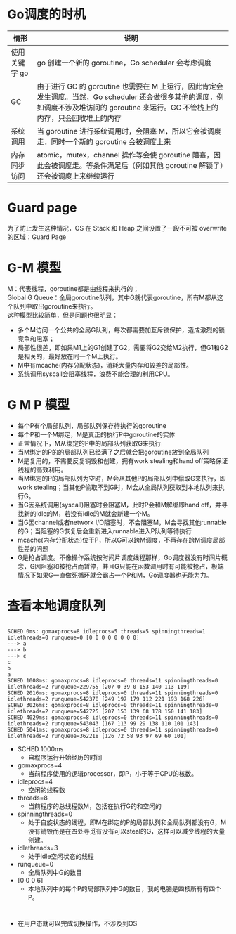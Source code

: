 # Go调度的时机 
| 情形 | 说明 |  
| ---- | --- |
| 使用关键字 go | go 创建一个新的 goroutine，Go scheduler 会考虑调度 |  
| GC | 由于进行 GC 的 goroutine 也需要在 M 上运行，因此肯定会发生调度。当然，Go scheduler 还会做很多其他的调度，例如调度不涉及堆访问的 goroutine 来运行。GC 不管栈上的内存，只会回收堆上的内存 |  
| 系统调用 | 当 goroutine 进行系统调用时，会阻塞 M，所以它会被调度走，同时一个新的 goroutine 会被调度上来 |  
| 内存同步访问 | atomic，mutex，channel 操作等会使 goroutine 阻塞，因此会被调度走。等条件满足后（例如其他 goroutine 解锁了）还会被调度上来继续运行 | 


# Guard page
为了防止发生这种情况，OS 在 Stack 和 Heap 之间设置了一段不可被 overwrite 的区域：Guard Page


# G-M 模型
M：代表线程，goroutine都是由线程来执行的；  
Global G Queue：全局goroutine队列，其中G就代表goroutine，所有M都从这个队列中取出goroutine来执行。  
这种模型比较简单，但是问题也很明显：  
- 多个M访问一个公共的全局G队列，每次都需要加互斥锁保护，造成激烈的锁竞争和阻塞；  
- 局部性很差，即如果M1上的G1创建了G2，需要将G2交给M2执行，但G1和G2是相关的，最好放在同一个M上执行。  
- M中有mcache(内存分配状态)，消耗大量内存和较差的局部性。  
- 系统调用syscall会阻塞线程，浪费不能合理的利用CPU。   


# G M P 模型
- 每个P有个局部队列，局部队列保存待执行的goroutine  
- 每个P和一个M绑定，M是真正的执行P中goroutine的实体  
- 正常情况下，M从绑定的P中的局部队列获取G来执行  
- 当M绑定的P的的局部队列已经满了之后就会把goroutine放到全局队列  
- M是复用的，不需要反复销毁和创建，拥有work stealing和hand off策略保证线程的高效利用。  
- 当M绑定的P的局部队列为空时，M会从其他P的局部队列中偷取G来执行，即work stealing；当其他P偷取不到G时，M会从全局队列获取到本地队列来执行G。  
- 当G因系统调用(syscall)阻塞时会阻塞M，此时P会和M解绑即hand off，并寻找新的idle的M，若没有idle的M就会新建一个M。  
- 当G因channel或者network I/O阻塞时，不会阻塞M，M会寻找其他runnable的G；当阻塞的G恢复后会重新进入runnable进入P队列等待执行  
- mcache(内存分配状态)位于P，所以G可以跨M调度，不再存在跨M调度局部性差的问题  
- G是抢占调度。不像操作系统按时间片调度线程那样，Go调度器没有时间片概念，G因阻塞和被抢占而暂停，并且G只能在函数调用时有可能被抢占，极端情况下如果G一直做死循环就会霸占一个P和M，Go调度器也无能为力。  


# 查看本地调度队列
```

SCHED 0ms: gomaxprocs=8 idleprocs=5 threads=5 spinningthreads=1 idlethreads=0 runqueue=0 [0 0 0 0 0 0 0 0]
---> a
---> b
---> c
c
b
a
SCHED 1008ms: gomaxprocs=8 idleprocs=0 threads=11 spinningthreads=0 idlethreads=2 runqueue=229755 [207 0 39 0 153 140 113 119]
SCHED 2016ms: gomaxprocs=8 idleprocs=0 threads=11 spinningthreads=0 idlethreads=2 runqueue=542378 [249 197 179 112 221 193 168 226]
SCHED 3026ms: gomaxprocs=8 idleprocs=0 threads=11 spinningthreads=0 idlethreads=2 runqueue=542725 [207 153 139 68 178 150 141 183]
SCHED 4029ms: gomaxprocs=8 idleprocs=0 threads=11 spinningthreads=0 idlethreads=2 runqueue=543043 [167 113 99 29 138 110 101 143]
SCHED 5041ms: gomaxprocs=8 idleprocs=0 threads=11 spinningthreads=0 idlethreads=2 runqueue=362218 [126 72 58 93 97 69 60 101]
```
- SCHED 1000ms  
    - 自程序运行开始经历的时间  
- gomaxprocs=4  
    - 当前程序使用的逻辑processor，即P，小于等于CPU的核数。  
- idleprocs=4  
    - 空闲的线程数  
- threads=8  
    - 当前程序的总线程数M，包括在执行G的和空闲的  
- spinningthreads=0  
    - 处于自旋状态的线程，即M在绑定的P的局部队列和全局队列都没有G，M没有销毁而是在四处寻觅有没有可以steal的G，这样可以减少线程的大量创建。  
- idlethreads=3  
    - 处于idle空闲状态的线程  
- runqueue=0  
    - 全局队列中G的数目
- [0 0 0 6]
    - 本地队列中的每个P的局部队列中G的数目，我的电脑是四核所有有四个P。

#     
- 在用户态就可以完成切换操作，不涉及到OS